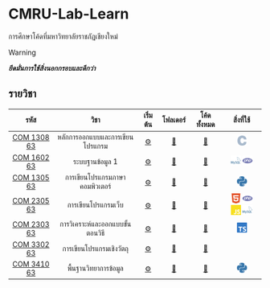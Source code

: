 # CMRU-Lab-Learn

การศึกษาโค้ดที่มหาวิทยาลัยราชภัฏเชียงใหม่

<!-- prettier-ignore -->
> [!WARNING]
> ***ยึดมั่นการใช้สิ่งนอกกรอบและดีกว่า***

## รายวิชา

<!-- prettier-ignore-start -->
<!-- course-start -->

|รหัส|วิชา|เริ่มต้น|โฟลเดอร์|โค้ดทั้งหมด|สิ่งที่ใช้|
 |:---:|:---:|:---:|:---:|:---:|:---:|
| [COM 1308 63](https://reg.cmru.ac.th/registrar/class_info_5.asp?courseid=16390) | หลักการออกแบบและการเขียนโปรแกรม | [⚙️](./COM-1308/README.md) | [📁](./COM-1308/) | [📑](./COM-1308/LIST.md) | <a href="#" target="_blank"><img width="20px" src="./resources/c.svg" alt="C"/></a> |
| [COM 1602 63](https://reg.cmru.ac.th/registrar/class_info_5.asp?courseid=16391) | ระบบฐานข้อมูล 1 | [⚙️](./COM-1602/README.md) | [📁](./COM-1602/) | [📑](./COM-1602/LIST.md) | <a href="#" target="_blank"><img width="20px" src="./resources/sql.svg" alt="MySQL"/></a>  <a href="#" target="_blank"><img width="20px" src="./resources/php.svg" alt="PHP"/></a> |
| [COM 1305 63](https://reg.cmru.ac.th/registrar/class_info_5.asp?courseid=2784) | การเขียนโปรแกรมภาษาคอมพิวเตอร์ | [⚙️](./COM-1305/README.md) | [📁](./COM-1305/) | [📑](./COM-1305/LIST.md) | <a href="#" target="_blank"><img width="20px" src="./resources/py.svg" alt="Python"/></a> |
| [COM 2305 63](https://reg.cmru.ac.th/registrar/class_info_5.asp?courseid=16401) | การเขียนโปรแกรมเว็บ | [⚙️](./COM-2305/README.md) | [📁](./COM-2305/) | [📑](./COM-2305/LIST.md) | <a href="#" target="_blank"><img width="20px" src="./resources/html.svg" alt="HTML5"/></a> <a href="#" target="_blank"><img width="20px" src="./resources/php.svg" alt="PHP"/></a> <a href="#" target="_blank"><img width="20px" src="./resources/js.svg" alt="JavaScript"/></a> <a href="#" target="_blank"><img width="20px" src="./resources/sql.svg" alt="MySQL"/></a> |
| [COM 2303 63](https://reg.cmru.ac.th/registrar/class_info_5.asp?courseid=2814) | การวิเคราะห์และออกแบบขั้นตอนวิธี | [⚙️](./COM-2303/README.md) | [📁](./COM-2303/) | [📑](./COM-2303/LIST.md) | <a href="#" target="_blank"><img width="20px" src="./resources/ts.svg" alt="TypeScript"/></a> |
| [COM 3302 63](https://reg.cmru.ac.th/registrar/class_info_5.asp?courseid=2882) | การเขียนโปรแกรมเชิงวัตถุ | [⚙️](./COM-3302/README.md) | [📁](./COM-3302/) | [📑](./COM-3302/LIST.md) |  |
| [COM 3410 63](https://reg.cmru.ac.th/registrar/class_info_5.asp?courseid=16405) | พื้นฐานวิทยาการข้อมูล | [⚙️](./COM-3410/README.md) | [📁](./COM-3410/) | [📑](./COM-3410/LIST.md) | <a href="#" target="_blank"><img width="20px" src="./resources/py.svg" alt="Python"/></a> |

<!-- course-end -->
<!-- prettier-ignore-end -->
